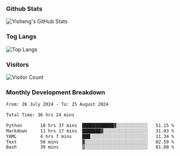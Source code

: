 ### Github Stats
![Yisheng's GitHub Stats](https://github-readme-stats-9qabuvhk1-gongyisheng.vercel.app/api?username=gongyisheng&count_private=true&show_icons=true)
### Tog Langs
![Top Langs](https://github-readme-stats-9qabuvhk1-gongyisheng.vercel.app/api/top-langs/?username=gongyisheng&layout=compact)
### Visitors
![Visitor Count](https://profile-counter.glitch.me/gongyisheng/count.svg)
### Monthly Development Breakdown
<!--START_SECTION:waka-->

```txt
From: 26 July 2024 - To: 25 August 2024

Total Time: 36 hrs 24 mins

Python       18 hrs 37 mins  ████████████▓░░░░░░░░░░░░   51.15 %
Markdown     11 hrs 17 mins  ███████▓░░░░░░░░░░░░░░░░░   31.03 %
YAML         4 hrs 7 mins    ███░░░░░░░░░░░░░░░░░░░░░░   11.34 %
Text         56 mins         ▓░░░░░░░░░░░░░░░░░░░░░░░░   02.59 %
Bash         39 mins         ▒░░░░░░░░░░░░░░░░░░░░░░░░   01.80 %
```

<!--END_SECTION:waka-->
